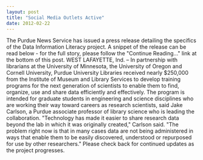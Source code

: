 ```yaml
---
layout: post
title: "Social Media Outlets Active"
date: 2012-02-22
---
```


The Purdue News Service has issued a press release detailing the specifics of the Data Information Literacy project. A snippet of the release can be read below - for the full story, please follow the "Continue Reading..." link at the bottom of this post.
WEST LAFAYETTE, Ind. – In partnership with librarians at the University of Minnesota, the University of Oregon and Cornell University, Purdue University Libraries received nearly $250,000 from the Institute of Museum and Library Services to develop training programs for the next generation of scientists to enable them to find, organize, use and share data efficiently and effectively.
The program is intended for graduate students in engineering and science disciplines who are working their way toward careers as research scientists, said Jake Carlson, a Purdue associate professor of library science who is leading the collaboration. 
"Technology has made it easier to share research data beyond the lab in which it was originally created," Carlson said. "The problem right now is that in many cases data are not being administered in ways that enable them to be easily discovered, understood or repurposed for use by other researchers."
Please check back for continued updates as the project progresses. 
